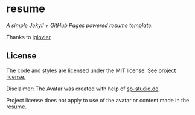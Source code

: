 # resume

*A simple Jekyll + GitHub Pages powered resume template.*

Thanks to [jglovier](https://github.com/jglovier/resume-template)

## License

The code and styles are licensed under the MIT license. [See project license.](LICENSE)

Disclaimer: 
The Avatar was created with help of [sp-studio.de](http://www.sp-studio.de). 

Project license does not apply to use of the avatar or content made in the resume.
